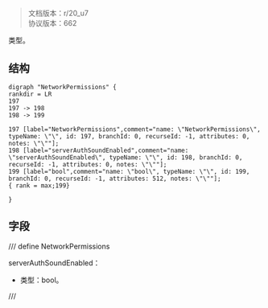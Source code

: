 # <!-- md:samp NetworkPermissions -->

> 文档版本：r/20_u7<br/>协议版本：662

<!-- md:samp NetworkPermissions -->类型。

## 结构

```viz
digraph "NetworkPermissions" {
rankdir = LR
197
197 -> 198
198 -> 199

197 [label="NetworkPermissions",comment="name: \"NetworkPermissions\", typeName: \"\", id: 197, branchId: 0, recurseId: -1, attributes: 0, notes: \"\""];
198 [label="serverAuthSoundEnabled",comment="name: \"serverAuthSoundEnabled\", typeName: \"\", id: 198, branchId: 0, recurseId: -1, attributes: 0, notes: \"\""];
199 [label="bool",comment="name: \"bool\", typeName: \"\", id: 199, branchId: 0, recurseId: -1, attributes: 512, notes: \"\""];
{ rank = max;199}

}

```

## 字段

/// define
NetworkPermissions

serverAuthSoundEnabled：<!-- md:samp bool -->

- 类型：bool。


///
